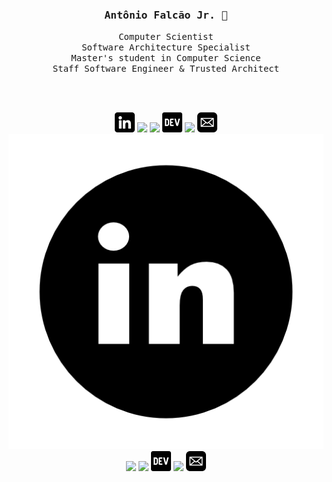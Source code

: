 <h3 align='center'><samp><strong>Antônio Falcão Jr.</strong> 👋</samp></h3>
<p align='center'> <samp>Computer Scientist <br> Software Architecture Specialist <br> Master's student in Computer Science <br> Staff Software Engineer & Trusted Architect </samp></p>

<br><br>

<div align='center'>  

[![](img/linkedin.png#gh-dark-mode-only)](https://br.linkedin.com/)
[![](img/medio.png#gh-dark-mode-only)](https://antoniofalcaojr.medium.com/)
[![](img/estouro-de-pilha.png#gh-dark-mode-only)](https://stackoverflow.com/story/antoniofalcao/)
[![](img/dev.png#gh-dark-mode-only)](https://dev.to/antoniofalcao/)
[![](img/external.png#gh-dark-mode-only)](https://antoniofalcao.github.io/)
[![](img/mail.png#gh-dark-mode-only)](mailto:arfj@edu.univali.br)
[![](img/linkedinicon-light.png#gh-light-mode-only)](https://br.linkedin.com/)
[![](img/medio.png#gh-light-mode-only)](https://antoniofalcaojr.medium.com/)
[![](img/estouro-de-pilha.png#gh-light-mode-only)](https://stackoverflow.com/story/antoniofalcao/)
[![](img/dev.png#gh-light-mode-only)](https://dev.to/antoniofalcao/)
[![](img/external.png#gh-light-mode-only)](https://antoniofalcao.github.io/)
[![](img/mail.png#gh-light-mode-only)](mailto:arfj@edu.univali.br)

</div>
